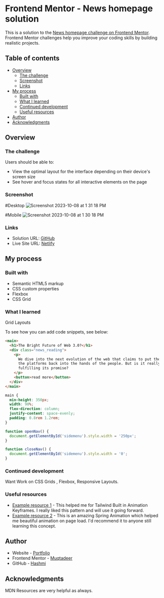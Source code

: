 # Frontend Mentor - News homepage solution

This is a solution to the [News homepage challenge on Frontend Mentor](https://www.frontendmentor.io/challenges/news-homepage-H6SWTa1MFl). Frontend Mentor challenges help you improve your coding skills by building realistic projects.

## Table of contents

- [Overview](#overview)
  - [The challenge](#the-challenge)
  - [Screenshot](#screenshot)
  - [Links](#links)
- [My process](#my-process)
  - [Built with](#built-with)
  - [What I learned](#what-i-learned)
  - [Continued development](#continued-development)
  - [Useful resources](#useful-resources)
- [Author](#author)
- [Acknowledgments](#acknowledgments)

## Overview

### The challenge

Users should be able to:

- View the optimal layout for the interface depending on their device's screen size
- See hover and focus states for all interactive elements on the page

### Screenshot

#Desktop
![Screenshot 2023-10-08 at 1 31 18 PM](https://github.com/hashmi7917/news-homepage-layout/assets/38833326/816b8896-78f9-4d56-aa93-4229eb3bf118)

#Mobile
![Screenshot 2023-10-08 at 1 30 18 PM](https://github.com/hashmi7917/news-homepage-layout/assets/38833326/44041eff-7724-4ccf-a3b2-e4ed1f9fb7f8)

### Links

- Solution URL: [GitHub](https://github.com/hashmi7917/news-homepage-layout)
- Live Site URL: [Netlify](https://news-homepage-grid-layout.netlify.app/)

## My process

### Built with

- Semantic HTML5 markup
- CSS custom properties
- Flexbox
- CSS Grid

### What I learned

Grid Layouts

To see how you can add code snippets, see below:

```html
<main>
  <h1>The Bright Future of Web 3.0?</h1>
  <div class="news_reading">
    <p>
      We dive into the next evolution of the web that claims to put the power of
      the platforms back into the hands of the people. But is it really
      fulfilling its promise?
    </p>
    <button>read more</button>
  </div>
</main>
```

```css
main {
  min-height: 350px;
  width: 90%;
  flex-direction: column;
  justify-content: space-evenly;
  padding: 0.8rem 1.2rem;
}
```

```js
function openNav() {
  document.getElementById('sidemenu').style.width = '250px';
}

function closeNav() {
  document.getElementById('sidemenu').style.width = '0';
}
```

### Continued development

Want Work on CSS Grids , Flexbox, Responsive Layouts.

### Useful resources

- [Example resource 1](https://tailwindcss.com/docs/animation) - This helped me for Tailwind Built in Animation Keyframes. I really liked this pattern and will use it going forward.
- [Example resource 2](https://cdnjs.com/libraries/animejs) - This is an amazing Spring Animation which helped me beautiful animation on page load. I'd recommend it to anyone still learning this concept.

## Author

- Website - [Portfolio](https://hashmi7917.github.io/hashmiportfolio/)
- Frontend Mentor - [Muqtadeer](https://www.frontendmentor.io/profile/hashmi7917)
- GitHub - [Hashmi](https://github.com/hashmi7917)

## Acknowledgments

MDN Resources are very helpful as always.
